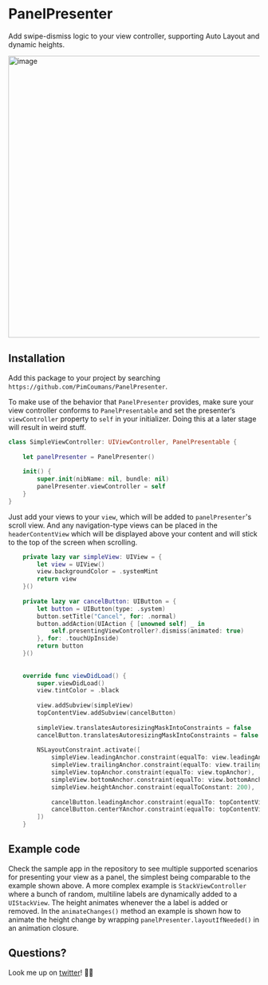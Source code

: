 # PanelPresenter

Add swipe-dismiss logic to your view controller, supporting Auto Layout and dynamic heights.

<img width="564" alt="image" src="https://user-images.githubusercontent.com/1199454/178160455-00e0d766-f9a1-42c4-bb45-d40f06e87747.png">


## Installation

Add this package to your project by searching `https://github.com/PimCoumans/PanelPresenter`.

To make use of the behavior that `PanelPresenter` provides, make sure your view controller conforms to `PanelPresentable` and set the presenter‘s `viewController` property to `self` in your initializer. Doing this at a later stage will result in weird stuff.

```swift
class SimpleViewController: UIViewController, PanelPresentable {
    
    let panelPresenter = PanelPresenter()
    
    init() {
        super.init(nibName: nil, bundle: nil)
        panelPresenter.viewController = self
    }
}
```

Just add your views to your `view`, which will be added to `panelPresenter`'s scroll view. And any navigation-type views can be placed in the `headerContentView` which will be displayed above your content and will stick to the top of the screen when scrolling.

```swift
    private lazy var simpleView: UIView = {
        let view = UIView()
        view.backgroundColor = .systemMint
        return view
    }()
    
    private lazy var cancelButton: UIButton = {
        let button = UIButton(type: .system)
        button.setTitle("Cancel", for: .normal)
        button.addAction(UIAction { [unowned self] _ in
            self.presentingViewController?.dismiss(animated: true)
        }, for: .touchUpInside)
        return button
    }()
    
    
    override func viewDidLoad() {
        super.viewDidLoad()
        view.tintColor = .black
        
        view.addSubview(simpleView)
        topContentView.addSubview(cancelButton)
        
        simpleView.translatesAutoresizingMaskIntoConstraints = false
        cancelButton.translatesAutoresizingMaskIntoConstraints = false
        
        NSLayoutConstraint.activate([
            simpleView.leadingAnchor.constraint(equalTo: view.leadingAnchor),
            simpleView.trailingAnchor.constraint(equalTo: view.trailingAnchor),
            simpleView.topAnchor.constraint(equalTo: view.topAnchor),
            simpleView.bottomAnchor.constraint(equalTo: view.bottomAnchor),
            simpleView.heightAnchor.constraint(equalToConstant: 200),
            
            cancelButton.leadingAnchor.constraint(equalTo: topContentView.layoutMarginsGuide.leadingAnchor),
            cancelButton.centerYAnchor.constraint(equalTo: topContentView.layoutMarginsGuide.centerYAnchor)
        ])
    }
```

## Example code

Check the sample app in the repository to see multiple supported scenarios for presenting your view as a panel, the simplest being comparable to the example shown above.
A more complex example is `StackViewController` where a bunch of random, multiline labels are dynamically added to a `UIStackView`. The height animates whenever the a label is added or removed. In the `animateChanges()` method an example is shown how to animate the height change by wrapping `panelPresenter.layoutIfNeeded()` in an animation closure.

## Questions?

Look me up on [twitter](https://twitter.com/pimcoumans)! ✌🏻
